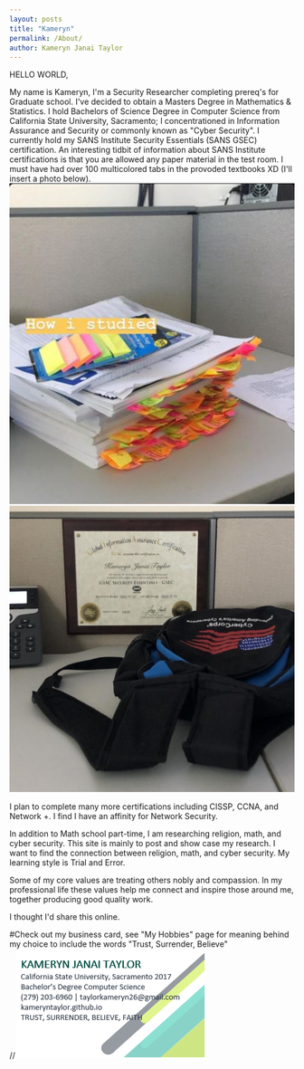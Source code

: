 ```yaml
---
layout: posts
title: "Kameryn"
permalink: /About/
author: Kameryn Janai Taylor
---
```

HELLO WORLD,

My name is Kameryn, I'm a Security Researcher completing prereq's for Graduate school. I've decided to obtain a Masters Degree in Mathematics & Statistics. I hold Bachelors of Science Degree in Computer Science from California State University, Sacramento; I concentrationed in Information Assurance and Security or commonly known as "Cyber Security". I currently hold my SANS Institute Security Essentials (SANS GSEC) certification. An interesting tidbit of information about SANS Institute certifications is that you are allowed any paper material in the test room. I must have had over 100 multicolored tabs in the provoded textbooks XD (I'll insert a photo below).
![gsecmaterials](/assets/gsec_study_materials.jpg) ![gseccertification](/assets/gsec_certification.jpg)

I plan to complete many more certifications including CISSP, CCNA, and Network +. I find I have an affinity for Network Security. 

In addition to Math school part-time, I am researching religion, math, and cyber security. This site is mainly to post and show case my research. I want to find the connection between religion, math, and cyber security. My learning style is Trial and Error.

Some of my core values are treating others nobly and compassion. In my professional life these values help me connect and inspire those around me, together producing good quality work.

I thought I'd share this online.

#Check out my business card, see "My Hobbies" page for meaning behind my choice to include the words "Trust, Surrender, Believe"  
//![businesscards](/assets/bc7.png)
